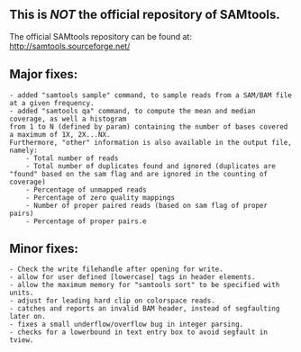 ## This is *NOT* the official repository of SAMtools.  
The official SAMtools repository can be found at: http://samtools.sourceforge.net/ 

## Major fixes:
    - added "samtools sample" command, to sample reads from a SAM/BAM file at a given frequency.
    - added "samtools qa" command, to compute the mean and median coverage, as well a histogram 
	from 1 to N (defined by param) containing the number of bases covered a maximum of 1X, 2X...NX. 
	Furthermore, "other" information is also available in the output file, namely:
        - Total number of reads
        - Total number of duplicates found and ignored (duplicates are "found" based on the sam flag and are ignored in the counting of coverage)
        - Percentage of unmapped reads
        - Percentage of zero quality mappings
        - Number of proper paired reads (based on sam flag of proper pairs)
        - Percentage of proper pairs.e

## Minor fixes:
    - Check the write filehandle after opening for write.
    - allow for user defined [lowercase] tags in header elements.
    - allow the maximum memory for "samtools sort" to be specified with units.
    - adjust for leading hard clip on colorspace reads.
    - catches and reports an invalid BAM header, instead of segfaulting later on.
    - fixes a small underflow/overflow bug in integer parsing.
    - checks for a lowerbound in text entry box to avoid segfault in tview.
